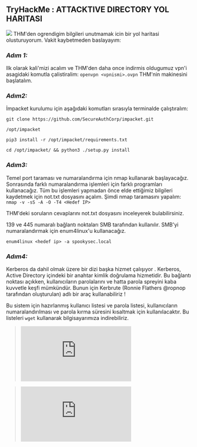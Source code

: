 ## **TryHackMe : ATTACKTIVE DIRECTORY YOL HARITASI** 
![](https://tryhackme.com/room/attacktivedirectory)
THM'den ogrendigim bilgileri unutmamak icin bir yol haritasi olusturuyorum.
Vakit kaybetmeden baslayayım:

### *Adım 1:*
Ilk olarak kali'mizi acalım ve THM'den daha once indirmis oldugumuz vpn'i asagidaki komutla çalistiralim:
`openvpn <vpnismi>.ovpn`
THM'nin makinesini başlatalım.
### *Adım2:*
İmpacket kurulumu için aşağıdaki komutları sırasıyla terminalde çalıştıralım:

`git clone https://github.com/SecureAuthCorp/impacket.git`

`/opt/impacket`

`pip3 install -r /opt/impacket/requirements.txt`

`cd /opt/impacket/ && python3 ./setup.py install`
### *Adım3:*
Temel port taraması ve numaralandırma için nmap kullanarak başlayacağız. Sonrasında farklı numaralandırma işlemleri için farklı programları kullanacağız. Tüm bu işlemleri yapmadan önce elde ettiğimiz bilgileri kaydetmek için not.txt dosyasını açalım. Şimdi nmap taramasını yapalım:
`nmap -v -sS -A -O -T4 <Hedef IP>`

THM'deki soruların cevaplarını not.txt dosyasını inceleyerek bulabilirsiniz.

139 ve 445 numaralı bağlantı noktaları SMB tarafından kullanılır. SMB'yi numaralandırmak için enum4linux'u kullanacağız.

`enum4linux <hedef ip> -a spookysec.local`

### *Adım4:*

Kerberos da dahil olmak üzere bir dizi başka hizmet çalışıyor . Kerberos, Active Directory içindeki bir anahtar kimlik doğrulama hizmetidir. Bu bağlantı noktası açıkken, kullanıcıların parolalarını ve hatta parola spreyini kaba kuvvetle keşfi mümkündür. Bunun için Kerbrute (Ronnie Flathers @ropnop tarafından oluşturulan) adlı bir araç kullanabiliriz !

Bu sistem için hazırlanmış kullanıcı listesi ve parola listesi, kullanıcıların numaralandırılması ve parola kırma süresini kısaltmak için kullanılacaktır. Bu listeleri `wget` kullanarak bilgisayarımıza indirebiliriz.

>![THM'nin önerdiği kullanıcı listesi](https://raw.githubusercontent.com/Sq00ky/attacktive-directory-tools/master/userlist.txt)

>![THM'nin önerdiği şifre listesi](https://raw.githubusercontent.com/Sq00ky/attacktive-directory-tools/master/passwordlist.txt)

